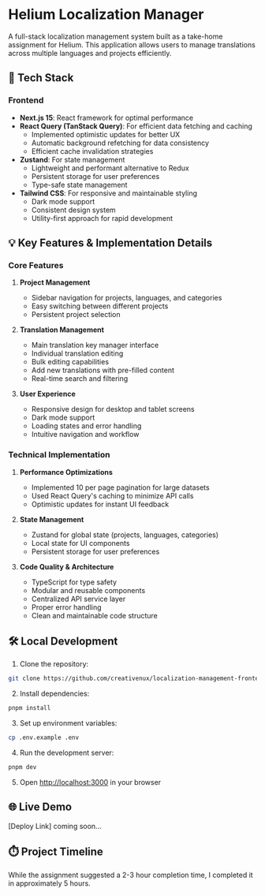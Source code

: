 # Helium Localization Manager

A full-stack localization management system built as a take-home assignment for Helium. This application allows users to manage translations across multiple languages and projects efficiently.

## 🚀 Tech Stack

### Frontend
- **Next.js 15**: React framework for optimal performance
- **React Query (TanStack Query)**: For efficient data fetching and caching
  - Implemented optimistic updates for better UX
  - Automatic background refetching for data consistency
  - Efficient cache invalidation strategies
- **Zustand**: For state management
  - Lightweight and performant alternative to Redux
  - Persistent storage for user preferences
  - Type-safe state management
- **Tailwind CSS**: For responsive and maintainable styling
  - Dark mode support
  - Consistent design system
  - Utility-first approach for rapid development

## 💡 Key Features & Implementation Details

### Core Features
1. **Project Management**
   - Sidebar navigation for projects, languages, and categories
   - Easy switching between different projects
   - Persistent project selection

2. **Translation Management**
   - Main translation key manager interface
   - Individual translation editing
   - Bulk editing capabilities
   - Add new translations with pre-filled content
   - Real-time search and filtering

3. **User Experience**
   - Responsive design for desktop and tablet screens
   - Dark mode support
   - Loading states and error handling
   - Intuitive navigation and workflow

### Technical Implementation
1. **Performance Optimizations**
   - Implemented 10 per page pagination for large datasets
   - Used React Query's caching to minimize API calls
   - Optimistic updates for instant UI feedback

2. **State Management**
   - Zustand for global state (projects, languages, categories)
   - Local state for UI components
   - Persistent storage for user preferences

3. **Code Quality & Architecture**
   - TypeScript for type safety
   - Modular and reusable components
   - Centralized API service layer
   - Proper error handling
   - Clean and maintainable code structure

## 🛠️ Local Development

1. Clone the repository:
```bash
git clone https://github.com/creativenux/localization-management-frontend.git
```

2. Install dependencies:
```bash
pnpm install
```

3. Set up environment variables:
```bash
cp .env.example .env
```

4. Run the development server:
```bash
pnpm dev
```

5. Open [http://localhost:3000](http://localhost:3000) in your browser

## 🌐 Live Demo

[Deploy Link] coming soon...

## ⏱️ Project Timeline

While the assignment suggested a 2-3 hour completion time, I completed it in approximately 5 hours.
